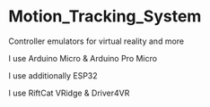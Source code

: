 # Motion_Tracking_System
Controller emulators for virtual reality and more

I use Arduino Micro & Arduino Pro Micro

I use additionally ESP32

I use RiftCat VRidge & Driver4VR
